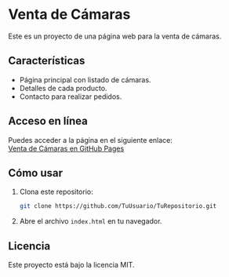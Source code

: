 # Venta de Cámaras

Este es un proyecto de una página web para la venta de cámaras.

## Características

- Página principal con listado de cámaras.
- Detalles de cada producto.
- Contacto para realizar pedidos.

## Acceso en línea

Puedes acceder a la página en el siguiente enlace:  
[Venta de Cámaras en GitHub Pages](https://TuUsuario.github.io/TuRepositorio)

## Cómo usar

1. Clona este repositorio:
   ```bash
   git clone https://github.com/TuUsuario/TuRepositorio.git
   ```
2. Abre el archivo `index.html` en tu navegador.

## Licencia

Este proyecto está bajo la licencia MIT.
